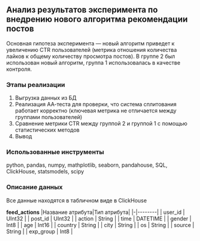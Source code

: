 ## Анализ результатов эксперимента по внедрению нового алгоритма рекомендации постов
Основная гипотеза эксперимента — новый алгоритм приведет к увеличению CTR пользователей (метрика отношения количества лайков к общему количеству просмотра постов). В группе 2 был использован новый алгоритм, группа 1 использовалась в качестве контроля. 
### Этапы реализации
1. Выгрузка данных из БД
2. Реализация АА-теста для проверки, что система сплитования работает корректно (ключевая метрика не отличается между группами пользователей)
3. Сравнение метрики CTR между группой 2 и группой 1 с помощью статистических методов
4. Вывод
### Использованные инструменты
python, pandas, numpy, mathplotlib, seaborn, pandahouse, SQL, ClickHouse, statsmodels, scipy
### Описание данных
Все данные находятся в табличном виде в ClickHouse

**feed_actions**
|Название атрибута|Тип атрибута|
|-|--------|
| user_id | UInt32 |
| post_id | UInt32 |
| action | String |
| time | DATETIME |
| gender | Int8 |
| age | Int16 |
| country | String |
| city | String |
| os | String |
| source | String |
| exp_group | Int8 |

